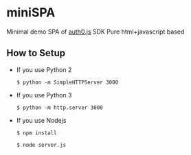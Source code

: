 # miniSPA
Minimal demo SPA of [auth0.js](https://auth0.com/docs/libraries/auth0js/v9) SDK
Pure html+javascript based

## How to Setup
* If you use Python 2

    `$ python -m SimpleHTTPServer 3000`

* If you use Python 3

    `$ python -m http.server 3000`

* If you use Nodejs

    `$ npm install`

    `$ node server.js`
